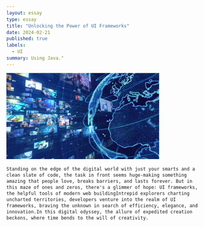 ```yaml
---
layout: essay
type: essay
title: "Unlocking the Power of UI Frameworks"
date: 2024-02-21
published: true
labels:
  - UI
summary: Using Java."
---
```

  <div class="text-center p-4">
  <img width="400px" src="../img/iStock-1169722511.png" class="img-thumbnail">
</div>



    Standing on the edge of the digital world with just your smarts and a clean slate of code, the task in front seems huge-making something amazing that people love, breaks barriers, and lasts forever. But in this maze of ones and zeros, there's a glimmer of hope: UI frameworks, the helpful tools of modern web buildingIntrepid explorers charting uncharted territories, developers venture into the realm of UI frameworks, braving the unknown in search of efficiency, elegance, and innovation.In this digital odyssey, the allure of expedited creation beckons, where time bends to the will of creativity. 
